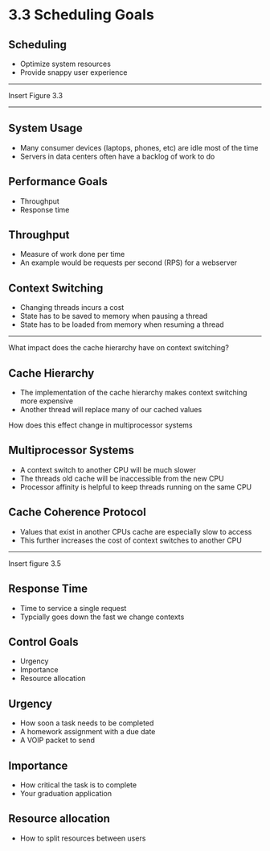 3.3 Scheduling Goals
====================

Scheduling
----------

- Optimize system resources
- Provide snappy user experience

---

Insert Figure 3.3

---

System Usage
------------

- Many consumer devices (laptops, phones, etc) are idle most of the time
- Servers in data centers often have a backlog of work to do

Performance Goals
-----------------

- Throughput
- Response time

Throughput
----------

- Measure of work done per time
- An example would be requests per second (RPS) for a webserver

Context Switching
-----------------

- Changing threads incurs a cost
- State has to be saved to memory when pausing a thread
- State has to be loaded from memory when resuming a thread

---

What impact does the cache hierarchy have on context switching?

Cache Hierarchy
---------------

- The implementation of the cache hierarchy makes context switching more expensive
- Another thread will replace many of our cached values

How does this effect change in multiprocessor systems

Multiprocessor Systems
----------------------

- A context switch to another CPU will be much slower
- The threads old cache will be inaccessible from the new CPU
- Processor affinity is helpful to keep threads running on the same CPU

Cache Coherence Protocol
------------------------

- Values that exist in another CPUs cache are especially slow to access
- This further increases the cost of context switches to another CPU

---

Insert figure 3.5

Response Time
-------------

- Time to service a single request
- Typcially goes down the fast we change contexts

Control Goals
-------------

- Urgency
- Importance
- Resource allocation

Urgency
-------

- How soon a task needs to be completed
- A homework assignment with a due date
- A VOIP packet to send

Importance
----------

- How critical the task is to complete
- Your graduation application

Resource allocation
-------------------

- How to split resources between users